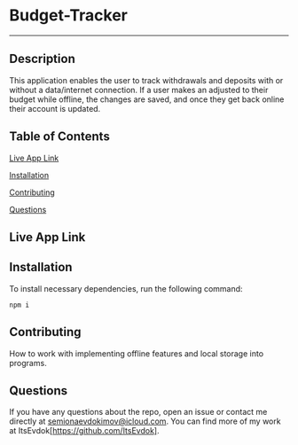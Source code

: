 # Budget-Tracker
---


## Description

This application enables the user to track withdrawals and deposits with or without a data/internet connection. If a user makes an adjusted to their budget while offline, the changes are saved, and once they get back online their account is updated.

## Table of Contents

[Live App Link](#live-app-link)

[Installation](#installation)

[Contributing](#contributing)

[Questions](#questions)

## Live App Link

## Installation

To install necessary dependencies, run the following command:

    npm i

## Contributing
How to work with implementing offline features and local storage into programs.
    
## Questions 

If you have any questions about the repo, open an issue or contact me directly at semionaevdokimov@icloud.com. You can find more of my work at ItsEvdok[https://github.com/ItsEvdok].